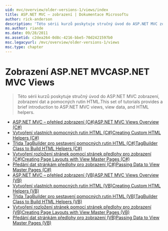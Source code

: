 ```yaml
---
uid: mvc/overview/older-versions-1/views/index
title: ASP.NET MVC – zobrazení | Dokumentace Microsoftu
author: rick-anderson
description: 'Této sérii kurzů poskytuje stručný úvod do ASP.NET MVC zobrazení, zobrazení dat a pomocných rutin HTML.'
ms.author: riande
ms.date: 09/28/2011
ms.assetid: c2dea264-0d8c-4216-bbe5-70d2421597b0
msc.legacyurl: /mvc/overview/older-versions-1/views
msc.type: chapter
---
```

<a name="aspnet-mvc-views"></a><span data-ttu-id="910de-103">Zobrazení ASP.NET MVC</span><span class="sxs-lookup"><span data-stu-id="910de-103">ASP.NET MVC Views</span></span>
====================
> <span data-ttu-id="910de-104">Této sérii kurzů poskytuje stručný úvod do ASP.NET MVC zobrazení, zobrazení dat a pomocných rutin HTML.</span><span class="sxs-lookup"><span data-stu-id="910de-104">This set of tutorials provides a brief introduction to ASP.NET MVC views, view data, and HTML helpers.</span></span>


- [<span data-ttu-id="910de-105">ASP.NET MVC – přehled zobrazení (C#)</span><span class="sxs-lookup"><span data-stu-id="910de-105">ASP.NET MVC Views Overview (C#)</span></span>](asp-net-mvc-views-overview-cs.md)
- [<span data-ttu-id="910de-106">Vytvoření vlastních pomocných rutin HTML (C#)</span><span class="sxs-lookup"><span data-stu-id="910de-106">Creating Custom HTML Helpers (C#)</span></span>](creating-custom-html-helpers-cs.md)
- [<span data-ttu-id="910de-107">Třída TagBuilder pro sestavení pomocných rutin HTML (C#)</span><span class="sxs-lookup"><span data-stu-id="910de-107">TagBuilder Class to Build HTML Helpers (C#)</span></span>](using-the-tagbuilder-class-to-build-html-helpers-cs.md)
- [<span data-ttu-id="910de-108">Vytvoření rozložení stránek pomocí stránek předlohy pro zobrazení (C#)</span><span class="sxs-lookup"><span data-stu-id="910de-108">Creating Page Layouts with View Master Pages (C#)</span></span>](creating-page-layouts-with-view-master-pages-cs.md)
- [<span data-ttu-id="910de-109">Předání dat stránkám předlohy pro zobrazení (C#)</span><span class="sxs-lookup"><span data-stu-id="910de-109">Passing Data to View Master Pages (C#)</span></span>](passing-data-to-view-master-pages-cs.md)
- [<span data-ttu-id="910de-110">ASP.NET MVC – přehled zobrazení (VB)</span><span class="sxs-lookup"><span data-stu-id="910de-110">ASP.NET MVC Views Overview (VB)</span></span>](asp-net-mvc-views-overview-vb.md)
- [<span data-ttu-id="910de-111">Vytvoření vlastních pomocných rutin HTML (VB)</span><span class="sxs-lookup"><span data-stu-id="910de-111">Creating Custom HTML Helpers (VB)</span></span>](creating-custom-html-helpers-vb.md)
- [<span data-ttu-id="910de-112">Třída TagBuilder pro sestavení pomocných rutin HTML (VB)</span><span class="sxs-lookup"><span data-stu-id="910de-112">TagBuilder Class to Build HTML Helpers (VB)</span></span>](using-the-tagbuilder-class-to-build-html-helpers-vb.md)
- [<span data-ttu-id="910de-113">Vytvoření rozložení stránek pomocí stránek předlohy pro zobrazení (VB)</span><span class="sxs-lookup"><span data-stu-id="910de-113">Creating Page Layouts with View Master Pages (VB)</span></span>](creating-page-layouts-with-view-master-pages-vb.md)
- [<span data-ttu-id="910de-114">Předání dat stránkám předlohy pro zobrazení (VB)</span><span class="sxs-lookup"><span data-stu-id="910de-114">Passing Data to View Master Pages (VB)</span></span>](passing-data-to-view-master-pages-vb.md)
